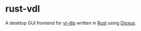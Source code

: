 # rust-vdl

 A desktop GUI frontend for [yt-dlp](https://github.com/yt-dlp/yt-dlp) written
 in [Rust](https://www.rust-lang.org/) using [Dioxus](https://dioxuslabs.com/).
